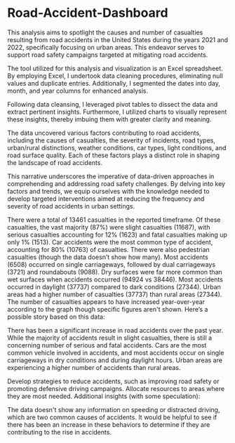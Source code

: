 # Road-Accident-Dashboard
This analysis aims to spotlight the causes and number of casualties resulting from road accidents in the United States during the years 2021 and 2022, specifically focusing on urban areas. This endeavor serves to support road safety campaigns targeted at mitigating road accidents.

The tool utilized for this analysis and visualization is an Excel spreadsheet. By employing Excel, I undertook data cleaning procedures, eliminating null values and duplicate entries. Additionally, I segmented the dates into day, month, and year columns for enhanced analysis.

Following data cleansing, I leveraged pivot tables to dissect the data and extract pertinent insights. Furthermore, I utilized charts to visually represent these insights, thereby imbuing them with greater clarity and meaning.

The data uncovered various factors contributing to road accidents, including the causes of casualties, the severity of incidents, road types, urban/rural distinctions, weather conditions, car types, light conditions, and road surface quality. Each of these factors plays a distinct role in shaping the landscape of road accidents.

This narrative underscores the imperative of data-driven approaches in comprehending and addressing road safety challenges. By delving into key factors and trends, we equip ourselves with the knowledge needed to develop targeted interventions aimed at reducing the frequency and severity of road accidents in urban settings.





There were a total of 13461 casualties in the reported timeframe. Of these casualties, the vast majority (87%) were slight casualties (11687), with serious casualties accounting for 12% (1623) and fatal casualties making up only 1% (1513).
Car accidents were the most common type of accident, accounting for 80% (10763) of casualties. There were also pedestrian casualties (though the data doesn’t show how many).
Most accidents (6508) occurred on single carriageways, followed by dual carriageways (3721) and roundabouts (9088).
Dry surfaces were far more common than wet surfaces when accidents occurred (94924 vs 38446).
Most accidents occurred in daylight (37737) compared to dark conditions (27344).
Urban areas had a higher number of casualties (37737) than rural areas (27344).
The number of casualties appears to have increased year-over-year according to the graph though specific figures aren't shown.
Here’s a possible story based on this data:

There has been a significant increase in road accidents over the past year. While the majority of accidents result in slight casualties, there is still a concerning number of serious and fatal accidents.  Cars are the most common vehicle involved in accidents, and most accidents occur on single carriageways in dry conditions and during daylight hours.  Urban areas are experiencing a higher number of accidents than rural areas.

Develop strategies to reduce accidents, such as improving road safety or promoting defensive driving campaigns.
Allocate resources to areas where they are most needed.
Additional insights (with some speculation):

The data doesn't show any information on speeding or distracted driving, which are two common causes of accidents. It would be helpful to see if there has been an increase in these behaviors to determine if they are contributing to the rise in accidents.
